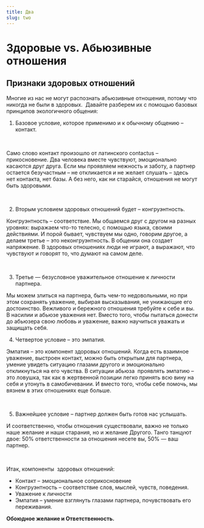 ```yaml
---
title: Два
slug: two
---
```

# Здоровые vs. Абьюзивные отношения

## Признаки здоровых отношений

Многие из нас не могут распознать абьюзивные отношения, потому что никогда не были в здоровых.  Давайте разберем их с помощью базовых принципов экологичного общения:

1. Базовое условие, которое применимо и к обычному общению – контакт.

 

Само слово контакт произошло от латинского contactus – прикосновение. Два человека вместе чувствуют, эмоционально касаются друг друга. Если мы проявляем нежность и заботу, а партнер остается безучастным – не откликается и не желает слушать – здесь нет контакта, нет базы. А без него, как ни старайся, отношения не могут быть здоровыми.

 

2. Вторым условием здоровых отношений будет – конгруэнтность. 



Конгруэнтность – соответствие. Мы общаемся друг с другом на разных уровнях: выражаем что-то телесно, с помощью языка, своими действиями. И порой бывает, чувствуем мы одно, говорим другое, а делаем третье – это неконгруэнтность. В общении она создает напряжение. В здоровых отношениях люди не играют, а выражают, что чувствуют и говорят то, что думают на самом деле.

 

3. Третье — безусловное уважительное отношение к личности партнера. 



Мы можем злиться на партнера, быть чем-то недовольными, но при этом сохранять уважение, выбирая высказывания, не унижающие его достоинство. Вежливого и бережного отношения требуйте к себе и вы. В насилии и абьюзе уважения нет. Вместо того, чтобы пытаться донести до абьюзера свою любовь и уважение, важно научиться уважать и защищать себя.



4. Четвертое условие – это эмпатия. 



Эмпатия – это компонент здоровых отношений. Когда есть взаимное уважение, выстроен контакт, можно быть открытым для партнера, умение увидеть ситуацию глазами другого и эмоционально откликнуться на его чувства. В ситуации абьюза  проявлять эмпатию – это ловушка, так как в жертвенной позиции легко принять всю вину на себя и утонуть в самобичевании. И вместо того, чтобы себе помочь, мы вязнем в этих отношениях еще больше.

 

5. Важнейшее условие – партнер должен быть готов нас услышать. 



И соответственно, чтобы отношения существовали, важно не только наше желание и наши старания, но и желание Другого. Танго танцуют двое: 50% ответственности за отношения несете вы, 50% — ваш партнер.

 

Итак, компоненты  здоровых отношений:

* Контакт – эмоциональное соприкосновение
* Конгруэнтность – соответствие слов, мыслей, чувств, поведения.
* Уважение к личности
* Эмпатия – умение взглянуть глазами партнера, почувствовать его переживания.

**Обоюдное желание и Ответственность.**